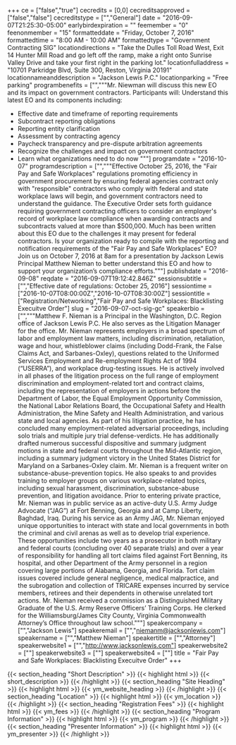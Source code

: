 +++
ce = ["false","true"]
cecredits = [0,0]
cecreditsapproved = ["false","false"]
cecreditstype = ["","General"]
date = "2016-09-07T21:25:30-05:00"
earlybirdexpiration = ""
feemember = "0"
feenonmember = "15"
formatteddate = "Friday, October 7, 2016"
formattedtime = "8:00 AM - 10:00 AM"
formattedtype = "Government Contracting SIG"
locationdirections = "Take the Dulles Toll Road West, Exit 14 Hunter Mill Road and go left off the ramp, make a right onto Sunrise Valley Drive and take your first right in the parking lot."
locationfulladdress = "10701 Parkridge Blvd, Suite 300, Reston, Virginia 20191"
locationnameanddescription = "Jackson Lewis P.C."
locationparking = "Free parking"
programbenefits = ["","""Mr. Niewman will discuss this new EO and its impact on government contractors. Participants will:
Understand this latest EO and its components including:

  - Effective date and timeframe of reporting requirements
  - Subcontract reporting obligations
  - Reporting entity clarification
  - Assessment by contracting agency
  - Paycheck transparency and pre-dispute arbitration agreements
  - Recognize the challenges and impact on government contractors
  - Learn what organizations need to do now
"""]
programdate = "2016-10-07"
programdescription = ["","""Effective October 25, 2016, the "Fair Pay and Safe Workplaces" regulations promoting efficiency in government procurement by ensuring federal agencies contract only with "responsible" contractors who comply with federal and state workplace laws will begin, and government contractors need to understand the guidance. The Executive Order sets forth guidance requiring government contracting officers to consider an employer's record of workplace law compliance when awarding contracts and subcontracts valued at more than $500,000.
Much has been written about this EO due to the challenges it may present for federal contractors. Is your organization ready to compile with the reporting and notification requirements of the "Fair Pay and Safe Workplaces" EO?
Join us on October 7, 2016 at 8am for a presentation by Jackson Lewis Principal Matthew Nieman to better understand this EO and how to support your organization’s compliance efforts."""]
publishdate = "2016-09-08"
reqdate = "2016-09-07T19:12:42.846Z"
sessionsubtitle = ["","Effective date of regulations: October 25, 2016"]
sessiontime = ["2016-10-07T08:00:00Z","2016-10-07T08:30:00Z"]
sessiontitle = ["Registration/Networking","Fair Pay and Safe Workplaces: Blacklisting Execuitve Order"]
slug = "2016-09-07-oct-sig-gc"
speakerbio = ["","""Matthew F. Nieman is a Principal in the Washington, D.C. Region office of Jackson Lewis P.C. He also serves as the Litigation Manager for the office.
Mr. Nieman represents employers in a broad spectrum of labor and employment law matters, including discrimination, retaliation, wage and hour, whistleblower claims (including Dodd-Frank, the False Claims Act, and Sarbanes-Oxley), questions related to the Uniformed Services Employment and Re-employment Rights Act of 1994 (“USERRA”), and workplace drug-testing issues. He is actively involved in all phases of the litigation process on the full range of employment discrimination and employment-related tort and contract claims, including the representation of employers in actions before the Department of Labor, the Equal Employment Opportunity Commission, the National Labor Relations Board, the Occupational Safety and Health Administration, the Mine Safety and Health Administration, and various state and local agencies.
As part of his litigation practice, he has concluded many employment-related adversarial proceedings, including solo trials and multiple jury trial defense-verdicts. He has additionally drafted numerous successful dispositive and summary judgment motions in state and federal courts throughout the Mid-Atlantic region, including a summary judgment victory in the United States District for Maryland on a Sarbanes-Oxley claim.
Mr. Nieman is a frequent writer on substance-abuse-prevention topics. He also speaks to and provides training to employer groups on various workplace-related topics, including sexual harassment, discrimination, substance-abuse prevention, and litigation avoidance.
Prior to entering private practice, Mr. Nieman was in public service as an active-duty U.S. Army Judge Advocate (“JAG”) at Fort Benning, Georgia and at Camp Liberty, Baghdad, Iraq. During his service as an Army JAG, Mr. Nieman enjoyed unique opportunities to interact with state and local governments in both the criminal and civil arenas as well as to develop trial experience. These opportunities include two years as a prosecutor in both military and federal courts (concluding over 40 separate trials) and over a year of responsibility for handling all tort claims filed against Fort Benning, its hospital, and other Department of the Army personnel in a region covering large portions of Alabama, Georgia, and Florida. Tort claim issues covered include general negligence, medical malpractice, and the subrogation and collection of TRICARE expenses incurred by service members, retirees and their dependents in otherwise unrelated tort actions.
Mr. Nieman received a commission as a Distinguished Military Graduate of the U.S. Army Reserve Officers’ Training Corps. He clerked for the Williamsburg/James City County, Virginia Commonwealth Attorney’s Office throughout law school."""]
speakercompany = ["","Jackson Lewis"]
speakeremail = ["","niemanm@jacksonlewis.com"]
speakername = ["","Matthew Nieman"]
speakertitle = ["","Attorney"]
speakerwebsite1 = ["","http://www.jacksonlewis.com"]
speakerwebsite2 = [""]
speakerwebsite3 = [""]
speakerwebsite4 = [""]
title = "Fair Pay and Safe Workplaces: Blacklisting Execuitve Order"
+++

{{< section_heading "Short Description" >}}
{{< highlight html >}}
  {{< short_description >}}
{{< /highlight >}}
{{< section_heading "Site Heading" >}}
{{< highlight html >}}
  {{< ym_website_heading >}}
{{< /highlight >}}
{{< section_heading "Location" >}}
{{< highlight html >}}
  {{< ym_location >}}
{{< /highlight >}}
{{< section_heading "Registration Fees" >}}
{{< highlight html >}}
  {{< ym_fees >}}
{{< /highlight >}}
{{< section_heading "Program Information" >}}
{{< highlight html >}}
  {{< ym_program >}}
{{< /highlight >}}
{{< section_heading "Presenter Information" >}}
{{< highlight html >}}
  {{< ym_presenter >}}
{{< /highlight >}}